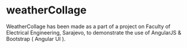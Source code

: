 # weatherCollage

WeatherCollage has been made as a part of a project on Faculty of Electrical Engineering, Sarajevo, to demonstrate the use of AngularJS & Bootstrap ( Angular UI ).  
